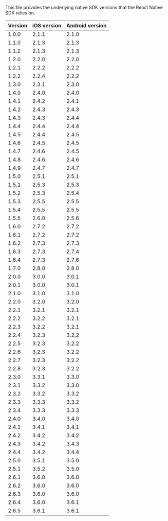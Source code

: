 This file provides the underlying native SDK versions that the React Native SDK relies on.

| Version | iOS version | Android version |
|---------|-------------|-----------------|
| 1.0.0   | 2.1.1       | 2.1.0           |
| 1.1.0   | 2.1.3       | 2.1.3           |
| 1.1.2   | 2.1.3       | 2.1.3           |
| 1.2.0   | 2.2.0       | 2.2.0           |
| 1.2.1   | 2.2.2       | 2.2.2           |
| 1.2.2   | 2.2.4       | 2.2.2           |
| 1.3.0   | 2.3.1       | 2.3.0           |
| 1.4.0   | 2.4.0       | 2.4.0           |
| 1.4.1   | 2.4.2       | 2.4.1           |
| 1.4.2   | 2.4.3       | 2.4.3           |
| 1.4.3   | 2.4.3       | 2.4.4           |
| 1.4.4   | 2.4.4       | 2.4.4           |
| 1.4.5   | 2.4.4       | 2.4.5           |
| 1.4.6   | 2.4.5       | 2.4.5           |
| 1.4.7   | 2.4.6       | 2.4.5           |
| 1.4.8   | 2.4.6       | 2.4.6           |
| 1.4.9   | 2.4.7       | 2.4.7           |
| 1.5.0   | 2.5.1       | 2.5.1           |
| 1.5.1   | 2.5.3       | 2.5.3           |
| 1.5.2   | 2.5.3       | 2.5.4           |
| 1.5.3   | 2.5.5       | 2.5.5           |
| 1.5.4   | 2.5.5       | 2.5.5           |
| 1.5.5   | 2.6.0       | 2.5.6           |
| 1.6.0   | 2.7.2       | 2.7.2           |
| 1.6.1   | 2.7.2       | 2.7.2           |
| 1.6.2   | 2.7.3       | 2.7.3           |
| 1.6.3   | 2.7.3       | 2.7.4           |
| 1.6.4   | 2.7.3       | 2.7.6           |
| 1.7.0   | 2.8.0       | 2.8.0           |
| 2.0.0   | 3.0.0       | 3.0.1           |
| 2.0.1   | 3.0.0       | 3.0.1           |
| 2.1.0   | 3.1.0       | 3.1.0           |
| 2.2.0   | 3.2.0       | 3.2.0           |
| 2.2.1   | 3.2.1       | 3.2.1           |
| 2.2.2   | 3.2.2       | 3.2.1           |
| 2.2.3   | 3.2.2       | 3.2.1           |
| 2.2.4   | 3.2.3       | 3.2.2           |
| 2.2.5   | 3.2.3       | 3.2.2           |
| 2.2.6   | 3.2.3       | 3.2.2           |
| 2.2.7   | 3.2.3       | 3.2.2           |
| 2.2.8   | 3.2.3       | 3.2.2           |
| 2.3.0   | 3.3.1       | 3.3.0           |
| 2.3.1   | 3.3.2       | 3.3.0           |
| 2.3.2   | 3.3.2       | 3.3.2           |
| 2.3.3   | 3.3.3       | 3.3.2           |
| 2.3.4   | 3.3.3       | 3.3.3           |
| 2.4.0   | 3.4.0       | 3.4.0           |
| 2.4.1   | 3.4.1       | 3.4.1           |
| 2.4.2   | 3.4.2       | 3.4.2           |
| 2.4.3   | 3.4.2       | 3.4.3           |
| 2.4.4   | 3.4.2       | 3.4.4           |
| 2.5.0   | 3.5.1       | 3.5.0           |
| 2.5.1   | 3.5.2       | 3.5.0           |
| 2.6.1   | 3.6.0       | 3.6.0           |
| 2.6.2   | 3.6.0       | 3.6.0           |
| 2.6.3   | 3.6.0       | 3.6.0           |
| 2.6.4   | 3.6.0       | 3.6.1           |
| 2.6.5   | 3.6.1       | 3.6.1           |